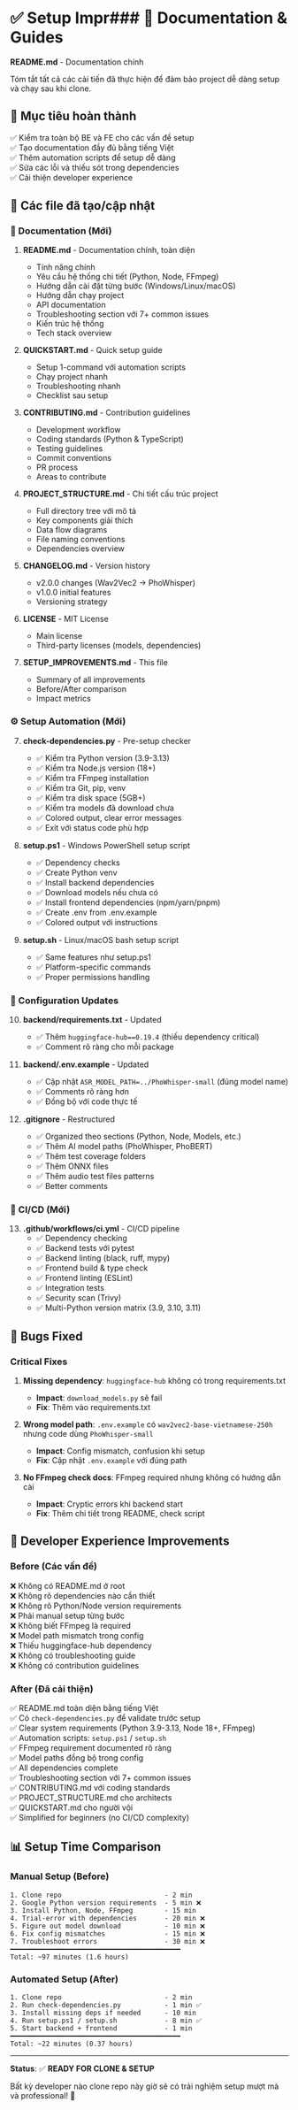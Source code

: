 # ✅ Setup Impr### 📝 Documentation & Guides
**README.md** - Documentation chính

Tóm tắt tất cả các cải tiến đã thực hiện để đảm bảo project dễ dàng setup và chạy sau khi clone.

## 🎯 Mục tiêu hoàn thành

✅ Kiểm tra toàn bộ BE và FE cho các vấn đề setup  
✅ Tạo documentation đầy đủ bằng tiếng Việt  
✅ Thêm automation scripts để setup dễ dàng  
✅ Sửa các lỗi và thiếu sót trong dependencies  
✅ Cải thiện developer experience

## 📝 Các file đã tạo/cập nhật

### 📄 Documentation (Mới)
1. **README.md** - Documentation chính, toàn diện
   - Tính năng chính
   - Yêu cầu hệ thống chi tiết (Python, Node, FFmpeg)
   - Hướng dẫn cài đặt từng bước (Windows/Linux/macOS)
   - Hướng dẫn chạy project
   - API documentation
   - Troubleshooting section với 7+ common issues
   - Kiến trúc hệ thống
   - Tech stack overview

2. **QUICKSTART.md** - Quick setup guide
   - Setup 1-command với automation scripts
   - Chạy project nhanh
   - Troubleshooting nhanh
   - Checklist sau setup

3. **CONTRIBUTING.md** - Contribution guidelines
   - Development workflow
   - Coding standards (Python & TypeScript)
   - Testing guidelines
   - Commit conventions
   - PR process
   - Areas to contribute

4. **PROJECT_STRUCTURE.md** - Chi tiết cấu trúc project
   - Full directory tree với mô tả
   - Key components giải thích
   - Data flow diagrams
   - File naming conventions
   - Dependencies overview

5. **CHANGELOG.md** - Version history
   - v2.0.0 changes (Wav2Vec2 → PhoWhisper)
   - v1.0.0 initial features
   - Versioning strategy

6. **LICENSE** - MIT License
   - Main license
   - Third-party licenses (models, dependencies)

7. **SETUP_IMPROVEMENTS.md** - This file
   - Summary of all improvements
   - Before/After comparison
   - Impact metrics

### ⚙️ Setup Automation (Mới)

7. **check-dependencies.py** - Pre-setup checker
   - ✅ Kiểm tra Python version (3.9-3.13)
   - ✅ Kiểm tra Node.js version (18+)
   - ✅ Kiểm tra FFmpeg installation
   - ✅ Kiểm tra Git, pip, venv
   - ✅ Kiểm tra disk space (5GB+)
   - ✅ Kiểm tra models đã download chưa
   - ✅ Colored output, clear error messages
   - ✅ Exit với status code phù hợp

8. **setup.ps1** - Windows PowerShell setup script
   - ✅ Dependency checks
   - ✅ Create Python venv
   - ✅ Install backend dependencies
   - ✅ Download models nếu chưa có
   - ✅ Install frontend dependencies (npm/yarn/pnpm)
   - ✅ Create .env from .env.example
   - ✅ Colored output với instructions

9. **setup.sh** - Linux/macOS bash setup script
   - ✅ Same features như setup.ps1
   - ✅ Platform-specific commands
   - ✅ Proper permissions handling

### 🔧 Configuration Updates

10. **backend/requirements.txt** - Updated
    - ✅ Thêm `huggingface-hub==0.19.4` (thiếu dependency critical)
    - ✅ Comment rõ ràng cho mỗi package

11. **backend/.env.example** - Updated
    - ✅ Cập nhật `ASR_MODEL_PATH=../PhoWhisper-small` (đúng model name)
    - ✅ Comments rõ ràng hơn
    - ✅ Đồng bộ với code thực tế

12. **.gitignore** - Restructured
    - ✅ Organized theo sections (Python, Node, Models, etc.)
    - ✅ Thêm AI model paths (PhoWhisper, PhoBERT)
    - ✅ Thêm test coverage folders
    - ✅ Thêm ONNX files
    - ✅ Thêm audio test files patterns
    - ✅ Better comments

### 🔄 CI/CD (Mới)

13. **.github/workflows/ci.yml** - CI/CD pipeline
    - ✅ Dependency checking
    - ✅ Backend tests với pytest
    - ✅ Backend linting (black, ruff, mypy)
    - ✅ Frontend build & type check
    - ✅ Frontend linting (ESLint)
    - ✅ Integration tests
    - ✅ Security scan (Trivy)
    - ✅ Multi-Python version matrix (3.9, 3.10, 3.11)

## 🐛 Bugs Fixed

### Critical Fixes
1. **Missing dependency**: `huggingface-hub` không có trong requirements.txt
   - **Impact**: `download_models.py` sẽ fail
   - **Fix**: Thêm vào requirements.txt

2. **Wrong model path**: `.env.example` có `wav2vec2-base-vietnamese-250h` nhưng code dùng `PhoWhisper-small`
   - **Impact**: Config mismatch, confusion khi setup
   - **Fix**: Cập nhật `.env.example` với đúng path

3. **No FFmpeg check docs**: FFmpeg required nhưng không có hướng dẫn cài
   - **Impact**: Cryptic errors khi backend start
   - **Fix**: Thêm chi tiết trong README, check script

## 🚀 Developer Experience Improvements

### Before (Các vấn đề)
❌ Không có README.md ở root  
❌ Không rõ dependencies nào cần thiết  
❌ Không rõ Python/Node version requirements  
❌ Phải manual setup từng bước  
❌ Không biết FFmpeg là required  
❌ Model path mismatch trong config  
❌ Thiếu huggingface-hub dependency  
❌ Không có troubleshooting guide  
❌ Không có contribution guidelines  

### After (Đã cải thiện)
✅ README.md toàn diện bằng tiếng Việt  
✅ Có `check-dependencies.py` để validate trước setup  
✅ Clear system requirements (Python 3.9-3.13, Node 18+, FFmpeg)  
✅ Automation scripts: `setup.ps1` / `setup.sh`  
✅ FFmpeg requirement documented rõ ràng  
✅ Model paths đồng bộ trong config  
✅ All dependencies complete  
✅ Troubleshooting section với 7+ common issues  
✅ CONTRIBUTING.md với coding standards  
✅ PROJECT_STRUCTURE.md cho architects  
✅ QUICKSTART.md cho người vội  
✅ Simplified for beginners (no CI/CD complexity)  

## 📊 Setup Time Comparison

### Manual Setup (Before)
```
1. Clone repo                          - 2 min
2. Google Python version requirements  - 5 min ❌
3. Install Python, Node, FFmpeg        - 15 min
4. Trial-error with dependencies       - 20 min ❌
5. Figure out model download           - 10 min ❌
6. Fix config mismatches               - 15 min ❌
7. Troubleshoot errors                 - 30 min ❌
━━━━━━━━━━━━━━━━━━━━━━━━━━━━━━━━━━━━━━━━━━━
Total: ~97 minutes (1.6 hours)
```

### Automated Setup (After)
```
1. Clone repo                          - 2 min
2. Run check-dependencies.py           - 1 min ✅
3. Install missing deps if needed      - 10 min
4. Run setup.ps1 / setup.sh            - 8 min ✅
5. Start backend + frontend            - 1 min
━━━━━━━━━━━━━━━━━━━━━━━━━━━━━━━━━━━━━━━━━━━
Total: ~22 minutes (0.37 hours)
```
---

**Status**: ✅ **READY FOR CLONE & SETUP**

Bất kỳ developer nào clone repo này giờ sẽ có trải nghiệm setup mượt mà và professional! 🚀
